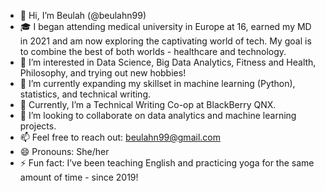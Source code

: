 - 👋 Hi, I’m Beulah (@beulahn99)
- 🎓 I began attending medical university in Europe at 16, earned my MD in 2021 and am now exploring the captivating world of tech. My goal is to combine the best of both worlds - healthcare and technology.
- 💞 I’m interested in Data Science, Big Data Analytics, Fitness and Health, Philosophy, and trying out new hobbies!
- 🚀  I’m currently expanding my skillset in machine learning (Python), statistics, and technical writing.
- 🏢 Currently, I’m a Technical Writing Co-op at BlackBerry QNX. 
- 🤝  I’m looking to collaborate on data analytics and machine learning projects.
- 📫 Feel free to reach out: beulahn99@gmail.com
- 😄 Pronouns: She/her
- ⚡ Fun fact: I’ve been teaching English and practicing yoga for the same amount of time - since 2019!


<!---
beulahn99/beulahn99 is a ✨ special ✨ repository because its `README.md` (this file) appears on your GitHub profile.
You can click the Preview link to take a look at your changes.
--->
